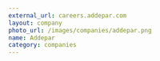 ```yaml
---
external_url: careers.addepar.com
layout: company
photo_url: /images/companies/addepar.png
name: Addepar
category: companies
---
```


